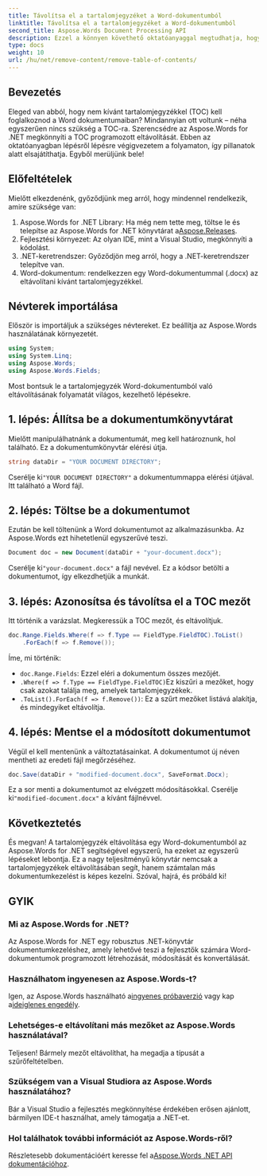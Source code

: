 ```yaml
---
title: Távolítsa el a tartalomjegyzéket a Word-dokumentumból
linktitle: Távolítsa el a tartalomjegyzéket a Word-dokumentumból
second_title: Aspose.Words Document Processing API
description: Ezzel a könnyen követhető oktatóanyaggal megtudhatja, hogyan távolíthat el tartalomjegyzéket (TOC) a Word dokumentumokból az Aspose.Words for .NET használatával.
type: docs
weight: 10
url: /hu/net/remove-content/remove-table-of-contents/
---
```

## Bevezetés

Eleged van abból, hogy nem kívánt tartalomjegyzékkel (TOC) kell foglalkoznod a Word dokumentumaiban? Mindannyian ott voltunk – néha egyszerűen nincs szükség a TOC-ra. Szerencsédre az Aspose.Words for .NET megkönnyíti a TOC programozott eltávolítását. Ebben az oktatóanyagban lépésről lépésre végigvezetem a folyamaton, így pillanatok alatt elsajátíthatja. Egyből merüljünk bele!

## Előfeltételek

Mielőtt elkezdenénk, győződjünk meg arról, hogy mindennel rendelkezik, amire szüksége van:

1.  Aspose.Words for .NET Library: Ha még nem tette meg, töltse le és telepítse az Aspose.Words for .NET könyvtárat a[Aspose.Releases](https://releases.aspose.com/words/net/).
2. Fejlesztési környezet: Az olyan IDE, mint a Visual Studio, megkönnyíti a kódolást.
3. .NET-keretrendszer: Győződjön meg arról, hogy a .NET-keretrendszer telepítve van.
4. Word-dokumentum: rendelkezzen egy Word-dokumentummal (.docx) az eltávolítani kívánt tartalomjegyzékkel.

## Névterek importálása

Először is importáljuk a szükséges névtereket. Ez beállítja az Aspose.Words használatának környezetét.

```csharp
using System;
using System.Linq;
using Aspose.Words;
using Aspose.Words.Fields;
```

Most bontsuk le a tartalomjegyzék Word-dokumentumból való eltávolításának folyamatát világos, kezelhető lépésekre.

## 1. lépés: Állítsa be a dokumentumkönyvtárat

Mielőtt manipulálhatnánk a dokumentumát, meg kell határoznunk, hol található. Ez a dokumentumkönyvtár elérési útja.

```csharp
string dataDir = "YOUR DOCUMENT DIRECTORY";
```

 Cserélje ki`"YOUR DOCUMENT DIRECTORY"` a dokumentummappa elérési útjával. Itt található a Word fájl.

## 2. lépés: Töltse be a dokumentumot

Ezután be kell töltenünk a Word dokumentumot az alkalmazásunkba. Az Aspose.Words ezt hihetetlenül egyszerűvé teszi.

```csharp
Document doc = new Document(dataDir + "your-document.docx");
```

 Cserélje ki`"your-document.docx"` a fájl nevével. Ez a kódsor betölti a dokumentumot, így elkezdhetjük a munkát.

## 3. lépés: Azonosítsa és távolítsa el a TOC mezőt

Itt történik a varázslat. Megkeressük a TOC mezőt, és eltávolítjuk.

```csharp
doc.Range.Fields.Where(f => f.Type == FieldType.FieldTOC).ToList()
    .ForEach(f => f.Remove());
```

Íme, mi történik:
- `doc.Range.Fields`: Ezzel eléri a dokumentum összes mezőjét.
- `.Where(f => f.Type == FieldType.FieldTOC)`Ez kiszűri a mezőket, hogy csak azokat találja meg, amelyek tartalomjegyzékek.
- `.ToList().ForEach(f => f.Remove())`: Ez a szűrt mezőket listává alakítja, és mindegyiket eltávolítja.

## 4. lépés: Mentse el a módosított dokumentumot

Végül el kell mentenünk a változtatásainkat. A dokumentumot új néven mentheti az eredeti fájl megőrzéséhez.

```csharp
doc.Save(dataDir + "modified-document.docx", SaveFormat.Docx);
```

 Ez a sor menti a dokumentumot az elvégzett módosításokkal. Cserélje ki`"modified-document.docx"` a kívánt fájlnévvel.

## Következtetés

És megvan! A tartalomjegyzék eltávolítása egy Word-dokumentumból az Aspose.Words for .NET segítségével egyszerű, ha ezeket az egyszerű lépéseket lebontja. Ez a nagy teljesítményű könyvtár nemcsak a tartalomjegyzékek eltávolításában segít, hanem számtalan más dokumentumkezelést is képes kezelni. Szóval, hajrá, és próbáld ki!

## GYIK

### Mi az Aspose.Words for .NET?

Az Aspose.Words for .NET egy robusztus .NET-könyvtár dokumentumkezeléshez, amely lehetővé teszi a fejlesztők számára Word-dokumentumok programozott létrehozását, módosítását és konvertálását.

### Használhatom ingyenesen az Aspose.Words-t?

 Igen, az Aspose.Words használható a[ingyenes próbaverzió](https://releases.aspose.com/) vagy kap a[ideiglenes engedély](https://purchase.aspose.com/temporary-license/).

### Lehetséges-e eltávolítani más mezőket az Aspose.Words használatával?

Teljesen! Bármely mezőt eltávolíthat, ha megadja a típusát a szűrőfeltételben.

### Szükségem van a Visual Studiora az Aspose.Words használatához?

Bár a Visual Studio a fejlesztés megkönnyítése érdekében erősen ajánlott, bármilyen IDE-t használhat, amely támogatja a .NET-et.

### Hol találhatok további információt az Aspose.Words-ről?

 Részletesebb dokumentációért keresse fel a[Aspose.Words .NET API dokumentációhoz](https://reference.aspose.com/words/net/).